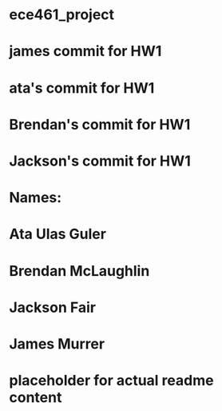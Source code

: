 # ece461_project
# james commit for HW1
# ata's commit for HW1
# Brendan's commit for HW1
# Jackson's commit for HW1 

# Names: 
# Ata Ulas Guler
# Brendan McLaughlin
# Jackson Fair
# James Murrer
# placeholder for actual readme content
